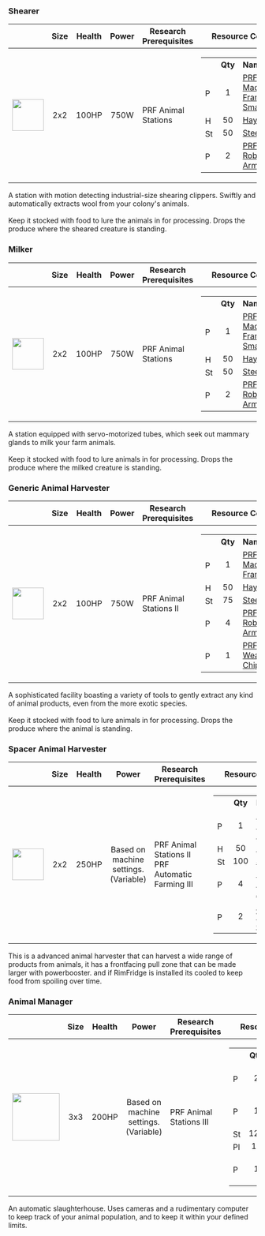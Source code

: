 ### Shearer

|   | Size | Health | Power | Research Prerequisites | Resource Cost |
| - | ---- | ------ | ------------- | ---------------------- | ------------- |
| <img src="https://github.com/zymex22/Project-RimFactory-Revived/raw/master/Textures/Farm/Shearer.png?raw=true" width="64" height="64" /> | <div align="center">2x2</div> | <div align="center">100HP</div> | <div align="center">750W</div> | PRF Animal Stations | <table frame="box" border="0" cellspacing="0" cellpadding="0"><tr><th>&nbsp;</th><th align="center">Qty</th><th align="left">Name</th></tr><tr><td><img src="https://github.com/zymex22/Project-RimFactory-Revived/raw/master/Textures/Common/MachineFrameSmall.png?raw=true" width="16" alt="PRF Machine Frame Small" /></td><td align="center">1</td><td align="left"><a href="https://github.com/zymex22/Project-RimFactory-Revived/wiki//Construction-and-Crafting-Resources#simple-machine-frame">PRF Machine Frame Small</a></td></tr><tr><td><img src="https://github.com/zymex22/Project-RimFactory-Revived/raw/master/Textures/a/aa/Hay.png" width="16" alt="Hay" /></td><td align="center">50</td><td align="left"><a href="https://github.com/zymex22/Project-RimFactory-Revived/raw/master/Textures/Hay">Hay</a></td></tr><tr><td><img src="https://github.com/zymex22/Project-RimFactory-Revived/raw/master/Textures/c/c9/Steel.png" width="16" alt="Steel" /></td><td align="center">50</td><td align="left"><a href="https://github.com/zymex22/Project-RimFactory-Revived/raw/master/Textures/Steel">Steel</a></td></tr><tr><td><img src="https://github.com/zymex22/Project-RimFactory-Revived/raw/master/Textures/Common/RoboticArm.png?raw=true" width="16" alt="PRF Robotic Arm" /></td><td align="center">2</td><td align="left"><a href="https://github.com/zymex22/Project-RimFactory-Revived/wiki//Construction-and-Crafting-Resources#robotic-arm">PRF Robotic Arm</a></td></tr></table> |

A station with motion detecting industrial-size shearing clippers. Swiftly and automatically extracts wool from your colony's animals.<br /><br />Keep it stocked with food to lure the animals in for processing. Drops the produce where the sheared creature is standing.

### Milker

|   | Size | Health | Power | Research Prerequisites | Resource Cost |
| - | ---- | ------ | ------------- | ---------------------- | ------------- |
| <img src="https://github.com/zymex22/Project-RimFactory-Revived/raw/master/Textures/Farm/Milker.png?raw=true" width="64" height="64" /> | <div align="center">2x2</div> | <div align="center">100HP</div> | <div align="center">750W</div> | PRF Animal Stations | <table frame="box" border="0" cellspacing="0" cellpadding="0"><tr><th>&nbsp;</th><th align="center">Qty</th><th align="left">Name</th></tr><tr><td><img src="https://github.com/zymex22/Project-RimFactory-Revived/raw/master/Textures/Common/MachineFrameSmall.png?raw=true" width="16" alt="PRF Machine Frame Small" /></td><td align="center">1</td><td align="left"><a href="https://github.com/zymex22/Project-RimFactory-Revived/wiki//Construction-and-Crafting-Resources#simple-machine-frame">PRF Machine Frame Small</a></td></tr><tr><td><img src="https://github.com/zymex22/Project-RimFactory-Revived/raw/master/Textures/a/aa/Hay.png" width="16" alt="Hay" /></td><td align="center">50</td><td align="left"><a href="https://github.com/zymex22/Project-RimFactory-Revived/raw/master/Textures/Hay">Hay</a></td></tr><tr><td><img src="https://github.com/zymex22/Project-RimFactory-Revived/raw/master/Textures/c/c9/Steel.png" width="16" alt="Steel" /></td><td align="center">50</td><td align="left"><a href="https://github.com/zymex22/Project-RimFactory-Revived/raw/master/Textures/Steel">Steel</a></td></tr><tr><td><img src="https://github.com/zymex22/Project-RimFactory-Revived/raw/master/Textures/Common/RoboticArm.png?raw=true" width="16" alt="PRF Robotic Arm" /></td><td align="center">2</td><td align="left"><a href="https://github.com/zymex22/Project-RimFactory-Revived/wiki//Construction-and-Crafting-Resources#robotic-arm">PRF Robotic Arm</a></td></tr></table> |

A station equipped with servo-motorized tubes, which seek out mammary glands to milk your farm animals.<br /><br />Keep it stocked with food to lure animals in for processing. Drops the produce where the milked creature is standing.

### Generic Animal Harvester

|   | Size | Health | Power | Research Prerequisites | Resource Cost |
| - | ---- | ------ | ------------- | ---------------------- | ------------- |
| <img src="https://github.com/zymex22/Project-RimFactory-Revived/raw/master/Textures/Farm/Harvester.png?raw=true" width="64" height="64" /> | <div align="center">2x2</div> | <div align="center">100HP</div> | <div align="center">750W</div> | PRF Animal Stations II | <table frame="box" border="0" cellspacing="0" cellpadding="0"><tr><th>&nbsp;</th><th align="center">Qty</th><th align="left">Name</th></tr><tr><td><img src="https://github.com/zymex22/Project-RimFactory-Revived/raw/master/Textures/Common/MachineFrame.png?raw=true" width="16" alt="PRF Machine Frame" /></td><td align="center">1</td><td align="left"><a href="https://github.com/zymex22/Project-RimFactory-Revived/wiki//Construction-and-Crafting-Resources#machine-frame">PRF Machine Frame</a></td></tr><tr><td><img src="https://github.com/zymex22/Project-RimFactory-Revived/raw/master/Textures/a/aa/Hay.png" width="16" alt="Hay" /></td><td align="center">50</td><td align="left"><a href="https://github.com/zymex22/Project-RimFactory-Revived/raw/master/Textures/Hay">Hay</a></td></tr><tr><td><img src="https://github.com/zymex22/Project-RimFactory-Revived/raw/master/Textures/c/c9/Steel.png" width="16" alt="Steel" /></td><td align="center">75</td><td align="left"><a href="https://github.com/zymex22/Project-RimFactory-Revived/raw/master/Textures/Steel">Steel</a></td></tr><tr><td><img src="https://github.com/zymex22/Project-RimFactory-Revived/raw/master/Textures/Common/RoboticArm.png?raw=true" width="16" alt="PRF Robotic Arm" /></td><td align="center">4</td><td align="left"><a href="https://github.com/zymex22/Project-RimFactory-Revived/wiki//Construction-and-Crafting-Resources#robotic-arm">PRF Robotic Arm</a></td></tr><tr><td><img src="https://github.com/zymex22/Project-RimFactory-Revived/raw/master/Textures/Common/WeakAICore.png?raw=true" width="16" alt="PRF Weak AI Chip" /></td><td align="center">1</td><td align="left"><a href="https://github.com/zymex22/Project-RimFactory-Revived/wiki//Construction-and-Crafting-Resources#weak-ai-chip">PRF Weak AI Chip</a></td></tr></table> |

A sophisticated facility boasting a variety of tools to gently extract any kind of animal products, even from the more exotic species.<br /><br />Keep it stocked with food to lure animals in for processing. Drops the produce where the animal is standing.

### Spacer Animal Harvester

|   | Size | Health | Power | Research Prerequisites | Resource Cost |
| - | ---- | ------ | ------------- | ---------------------- | ------------- |
| <img src="https://github.com/zymex22/Project-RimFactory-Revived/raw/master/Textures/Farm/HarvesterT3.png?raw=true" width="64" height="64" /> | <div align="center">2x2</div> | <div align="center">250HP</div> | <div align="center">Based on machine settings.<br />(Variable)</div> | PRF Animal Stations II PRF Automatic Farming III | <table frame="box" border="0" cellspacing="0" cellpadding="0"><tr><th>&nbsp;</th><th align="center">Qty</th><th align="left">Name</th></tr><tr><td><img src="https://github.com/zymex22/Project-RimFactory-Revived/raw/master/Textures/Common/MachineFrame.png?raw=true" width="16" alt="PRF Machine Frame" /></td><td align="center">1</td><td align="left"><a href="https://github.com/zymex22/Project-RimFactory-Revived/wiki//Construction-and-Crafting-Resources#machine-frame">PRF Machine Frame</a></td></tr><tr><td><img src="https://github.com/zymex22/Project-RimFactory-Revived/raw/master/Textures/a/aa/Hay.png" width="16" alt="Hay" /></td><td align="center">50</td><td align="left"><a href="https://github.com/zymex22/Project-RimFactory-Revived/raw/master/Textures/Hay">Hay</a></td></tr><tr><td><img src="https://github.com/zymex22/Project-RimFactory-Revived/raw/master/Textures/c/c9/Steel.png" width="16" alt="Steel" /></td><td align="center">100</td><td align="left"><a href="https://github.com/zymex22/Project-RimFactory-Revived/raw/master/Textures/Steel">Steel</a></td></tr><tr><td><img src="https://github.com/zymex22/Project-RimFactory-Revived/raw/master/Textures/Common/RoboticArm.png?raw=true" width="16" alt="PRF Robotic Arm" /></td><td align="center">4</td><td align="left"><a href="https://github.com/zymex22/Project-RimFactory-Revived/wiki//Construction-and-Crafting-Resources#robotic-arm">PRF Robotic Arm</a></td></tr><tr><td><img src="https://github.com/zymex22/Project-RimFactory-Revived/raw/master/Textures/Common/WeakAICore.png?raw=true" width="16" alt="PRF Weak AI Chip" /></td><td align="center">2</td><td align="left"><a href="https://github.com/zymex22/Project-RimFactory-Revived/wiki//Construction-and-Crafting-Resources#weak-ai-chip">PRF Weak AI Chip</a></td></tr></table> |

This is a advanced animal harvester that can harvest a wide range of products from animals, it has a frontfacing pull zone that can be made larger with powerbooster. and if RimFridge is installed its cooled to keep food from spoiling over time.

### Animal Manager

|   | Size | Health | Power | Research Prerequisites | Resource Cost |
| - | ---- | ------ | ------------- | ---------------------- | ------------- |
| <img src="https://github.com/zymex22/Project-RimFactory-Revived/raw/master/Textures/Farm/Slaughter.png?raw=true" width="96" height="96" /> | <div align="center">3x3</div> | <div align="center">200HP</div> | <div align="center">Based on machine settings.<br />(Variable)</div> | PRF Animal Stations III | <table frame="box" border="0" cellspacing="0" cellpadding="0"><tr><th>&nbsp;</th><th align="center">Qty</th><th align="left">Name</th></tr><tr><td><img src="https://github.com/zymex22/Project-RimFactory-Revived/raw/master/Textures/Common/RoboticArm.png?raw=true" width="16" alt="PRF Robotic Arm" /></td><td align="center">2</td><td align="left"><a href="https://github.com/zymex22/Project-RimFactory-Revived/wiki//Construction-and-Crafting-Resources#robotic-arm">PRF Robotic Arm</a></td></tr><tr><td><img src="https://github.com/zymex22/Project-RimFactory-Revived/raw/master/Textures/Common/MachineFrame.png?raw=true" width="16" alt="PRF Machine Frame" /></td><td align="center">1</td><td align="left"><a href="https://github.com/zymex22/Project-RimFactory-Revived/wiki//Construction-and-Crafting-Resources#machine-frame">PRF Machine Frame</a></td></tr><tr><td><img src="https://github.com/zymex22/Project-RimFactory-Revived/raw/master/Textures/c/c9/Steel.png" width="16" alt="Steel" /></td><td align="center">120</td><td align="left"><a href="https://github.com/zymex22/Project-RimFactory-Revived/raw/master/Textures/Steel">Steel</a></td></tr><tr><td><img src="https://github.com/zymex22/Project-RimFactory-Revived/raw/master/Textures/c/c5/Plasteel.png" width="16" alt="Plasteel" /></td><td align="center">10</td><td align="left"><a href="https://github.com/zymex22/Project-RimFactory-Revived/raw/master/Textures/Plasteel">Plasteel</a></td></tr><tr><td><img src="https://github.com/zymex22/Project-RimFactory-Revived/raw/master/Textures/Common/WeakAICore.png?raw=true" width="16" alt="PRF Weak AI Chip" /></td><td align="center">1</td><td align="left"><a href="https://github.com/zymex22/Project-RimFactory-Revived/wiki//Construction-and-Crafting-Resources#weak-ai-chip">PRF Weak AI Chip</a></td></tr></table> |

An automatic slaughterhouse. Uses cameras and a rudimentary computer to keep track of your animal population, and to keep it within your defined limits.

